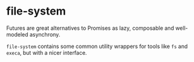 # file-system

Futures are great alternatives to Promises as lazy, composable and well-modeled asynchrony.

`file-system` contains some common utility wrappers for tools like `fs` and `execa`, but with a nicer interface.


